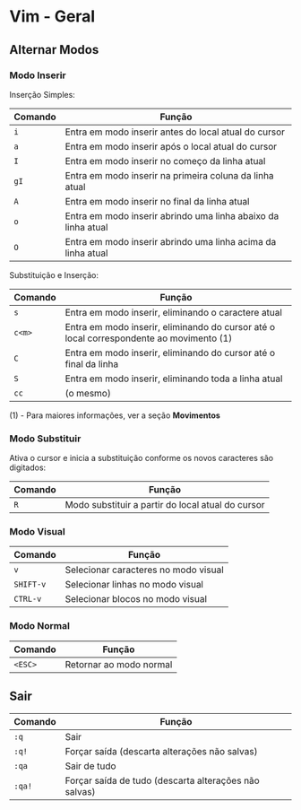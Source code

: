 # Vim - Geral

## Alternar Modos

### Modo Inserir

Inserção Simples:

| Comando | Função |
| ------- | ------ |
| `i` | Entra em modo inserir antes do local atual do cursor | 
| `a` | Entra em modo inserir após o local atual do cursor |
| `I` | Entra em modo inserir no começo da linha atual |
| `gI` | Entra em modo inserir na primeira coluna da linha atual |
| `A` | Entra em modo inserir no final da linha atual |
| `o` | Entra em modo inserir abrindo uma linha abaixo da linha atual |
| `O` | Entra em modo inserir abrindo uma linha acima da linha atual |

Substituição e Inserção:

| Comando | Função |
| ------- | ------ |
| `s` | Entra em modo inserir, eliminando o caractere atual |
| `c<m>` | Entra em modo inserir, eliminando do cursor até o local correspondente ao movimento <m>(1) |
| `C` | Entra em modo inserir, eliminando do cursor até o final da linha |
| `S` | Entra em modo inserir, eliminando toda a linha atual |
| `cc` | (o mesmo) |

(1) - Para maiores informações, ver a seção **Movimentos**

### Modo Substituir

Ativa o cursor e inicia a substituição conforme os novos caracteres são digitados:

| Comando | Função |
| ------- | ------ |
| `R` | Modo substituir a partir do local atual do cursor |

### Modo Visual

| Comando | Função |
| ------- | ------ |
| `v` | Selecionar caracteres no modo visual |
| `SHIFT-v` | Selecionar linhas no modo visual |
| `CTRL-v` | Selecionar blocos no modo visual |

### Modo Normal

| Comando | Função |
| ------- | ------ |
| `<ESC>` | Retornar ao modo normal |

## Sair

| Comando | Função                                                |
| ------- | ----------------------------------------------------- |
| `:q`    | Sair                                                  |
| `:q!`   | Forçar saída (descarta alterações não salvas)         |
| `:qa`   | Sair de tudo                                          |
| `:qa!`  | Forçar saída de tudo (descarta alterações não salvas) |
